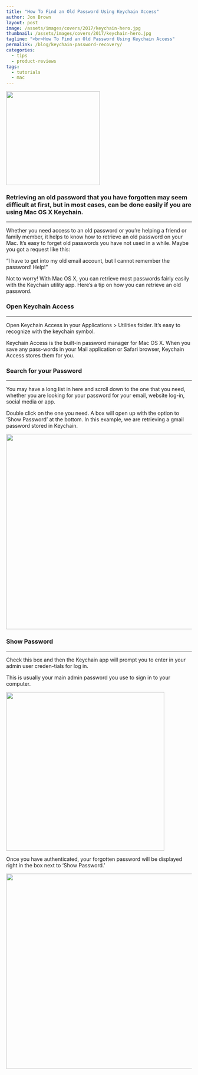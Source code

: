 ```yaml
---
title: "How To Find an Old Password Using Keychain Access"
author: Jon Brown
layout: post
image: /assets/images/covers/2017/keychain-hero.jpg
thumbnail: /assets/images/covers/2017/keychain-hero.jpg
tagline: "<br>How To Find an Old Password Using Keychain Access"
permalink: /blog/keychain-password-recovery/
categories:
  - tips
  - product-reviews
tags:
  - tutorials
  - mac
---
```

<img src="{{ site.site_cdn }}/assets/images/blog/2017/keychain/retrievepassword_image1.png" class="alignleft" width="254" /> 

### Retrieving an old password that you have forgotten may seem difficult at first, but in most cases, can be done easily if you are using Mac OS X Keychain. 
---
Whether you need access to an old password or you’re helping a friend or family member, it helps to know how to retrieve an old password on your Mac. It’s easy to forget old passwords you have not used in a while. Maybe you got a request like this:

“I have to get into my old email account, but I cannot remember the password! Help!”

Not to worry! With Mac OS X, you can retrieve most passwords fairly easily with the Keychain utility app. Here’s a tip on how you can retrieve an old password.

### Open Keychain Access
---

Open Keychain Access in your Applications > Utilities folder. It’s easy to recognize with the keychain symbol.

Keychain Access is the built-in password manager for Mac OS X. When you save any pass-words in your Mail application or Safari browser, Keychain Access stores them for you.

### Search for your Password
---

You may have a long list in here and scroll down to the one that you need, whether you are looking for your password for your email, website log-in, social media or app. 

Double click on the one you need. A box will open up with the option to ‘Show Password’ at the bottom. In this example, we are retrieving a gmail password stored in Keychain. 

<img src="{{ site.site_cdn }}/assets/images/blog/2017/keychain/retrievepassword_image2.png" class="img-fluid rounded m-2" width="528" />

### Show Password
---

Check this box and then the Keychain app will prompt you to enter in your admin user creden-tials for log in. 

This is usually your main admin password you use to sign in to your computer.

<img src="{{ site.site_cdn }}/assets/images/blog/2017/keychain/retrievepassword_image3.png" class="img-fluid rounded m-2" width="429" />

Once you have authenticated, your forgotten password will be displayed right in the box next to ‘Show Password.’ 

<img src="{{ site.site_cdn }}/assets/images/blog/2017/keychain/retrievepassword_image4.png" class="img-fluid rounded m-2" width="528" />
